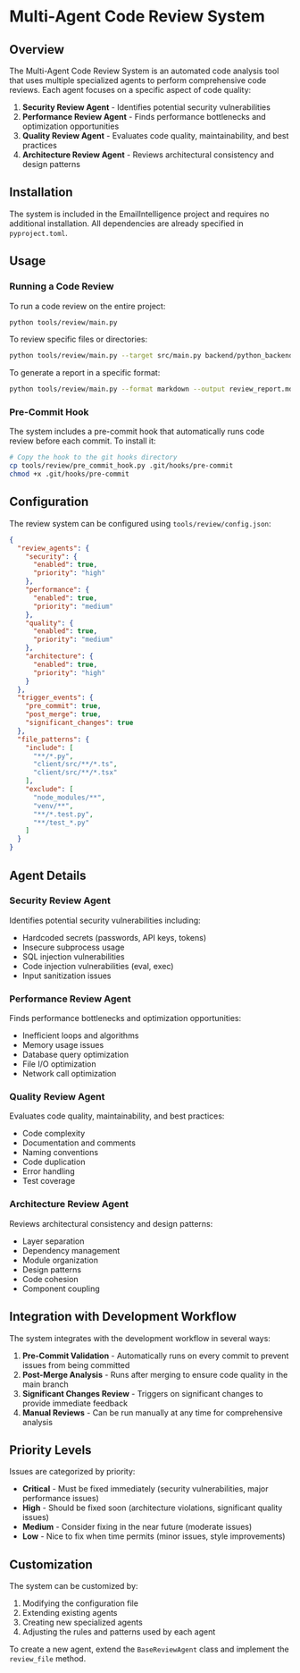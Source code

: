 # Multi-Agent Code Review System

## Overview

The Multi-Agent Code Review System is an automated code analysis tool that uses multiple specialized agents to perform comprehensive code reviews. Each agent focuses on a specific aspect of code quality:

1. **Security Review Agent** - Identifies potential security vulnerabilities
2. **Performance Review Agent** - Finds performance bottlenecks and optimization opportunities
3. **Quality Review Agent** - Evaluates code quality, maintainability, and best practices
4. **Architecture Review Agent** - Reviews architectural consistency and design patterns

## Installation

The system is included in the EmailIntelligence project and requires no additional installation. All dependencies are already specified in `pyproject.toml`.

## Usage

### Running a Code Review

To run a code review on the entire project:

```bash
python tools/review/main.py
```

To review specific files or directories:

```bash
python tools/review/main.py --target src/main.py backend/python_backend/
```

To generate a report in a specific format:

```bash
python tools/review/main.py --format markdown --output review_report.md
```

### Pre-Commit Hook

The system includes a pre-commit hook that automatically runs code review before each commit. To install it:

```bash
# Copy the hook to the git hooks directory
cp tools/review/pre_commit_hook.py .git/hooks/pre-commit
chmod +x .git/hooks/pre-commit
```

## Configuration

The review system can be configured using `tools/review/config.json`:

```json
{
  "review_agents": {
    "security": {
      "enabled": true,
      "priority": "high"
    },
    "performance": {
      "enabled": true,
      "priority": "medium"
    },
    "quality": {
      "enabled": true,
      "priority": "medium"
    },
    "architecture": {
      "enabled": true,
      "priority": "high"
    }
  },
  "trigger_events": {
    "pre_commit": true,
    "post_merge": true,
    "significant_changes": true
  },
  "file_patterns": {
    "include": [
      "**/*.py",
      "client/src/**/*.ts",
      "client/src/**/*.tsx"
    ],
    "exclude": [
      "node_modules/**",
      "venv/**",
      "**/*.test.py",
      "**/test_*.py"
    ]
  }
}
```

## Agent Details

### Security Review Agent

Identifies potential security vulnerabilities including:
- Hardcoded secrets (passwords, API keys, tokens)
- Insecure subprocess usage
- SQL injection vulnerabilities
- Code injection vulnerabilities (eval, exec)
- Input sanitization issues

### Performance Review Agent

Finds performance bottlenecks and optimization opportunities:
- Inefficient loops and algorithms
- Memory usage issues
- Database query optimization
- File I/O optimization
- Network call optimization

### Quality Review Agent

Evaluates code quality, maintainability, and best practices:
- Code complexity
- Documentation and comments
- Naming conventions
- Code duplication
- Error handling
- Test coverage

### Architecture Review Agent

Reviews architectural consistency and design patterns:
- Layer separation
- Dependency management
- Module organization
- Design patterns
- Code cohesion
- Component coupling

## Integration with Development Workflow

The system integrates with the development workflow in several ways:

1. **Pre-Commit Validation** - Automatically runs on every commit to prevent issues from being committed
2. **Post-Merge Analysis** - Runs after merging to ensure code quality in the main branch
3. **Significant Changes Review** - Triggers on significant changes to provide immediate feedback
4. **Manual Reviews** - Can be run manually at any time for comprehensive analysis

## Priority Levels

Issues are categorized by priority:
- **Critical** - Must be fixed immediately (security vulnerabilities, major performance issues)
- **High** - Should be fixed soon (architecture violations, significant quality issues)
- **Medium** - Consider fixing in the near future (moderate issues)
- **Low** - Nice to fix when time permits (minor issues, style improvements)

## Customization

The system can be customized by:
1. Modifying the configuration file
2. Extending existing agents
3. Creating new specialized agents
4. Adjusting the rules and patterns used by each agent

To create a new agent, extend the `BaseReviewAgent` class and implement the `review_file` method.